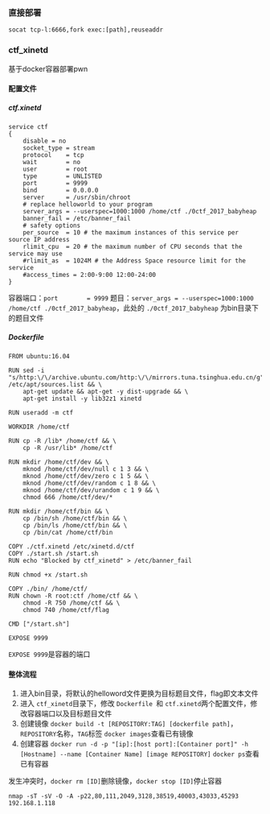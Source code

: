 ### 直接部署

```
socat tcp-l:6666,fork exec:[path],reuseaddr
```

### ctf_xinetd

基于docker容器部署pwn

#### 配置文件

##### ctf.xinetd

```
service ctf
{
    disable = no
    socket_type = stream
    protocol    = tcp
    wait        = no
    user        = root
    type        = UNLISTED
    port        = 9999
    bind        = 0.0.0.0
    server      = /usr/sbin/chroot
    # replace helloworld to your program
    server_args = --userspec=1000:1000 /home/ctf ./0ctf_2017_babyheap
    banner_fail = /etc/banner_fail
    # safety options
    per_source  = 10 # the maximum instances of this service per source IP address
    rlimit_cpu  = 20 # the maximum number of CPU seconds that the service may use
    #rlimit_as  = 1024M # the Address Space resource limit for the service
    #access_times = 2:00-9:00 12:00-24:00
}
```

容器端口：`port        = 9999`
题目：`server_args = --userspec=1000:1000 /home/ctf ./0ctf_2017_babyheap`，此处的 `./0ctf_2017_babyheap` 为bin目录下的题目文件

##### Dockerfile

```
FROM ubuntu:16.04

RUN sed -i "s/http:\/\/archive.ubuntu.com/http:\/\/mirrors.tuna.tsinghua.edu.cn/g" /etc/apt/sources.list && \
    apt-get update && apt-get -y dist-upgrade && \
    apt-get install -y lib32z1 xinetd

RUN useradd -m ctf

WORKDIR /home/ctf

RUN cp -R /lib* /home/ctf && \
    cp -R /usr/lib* /home/ctf

RUN mkdir /home/ctf/dev && \
    mknod /home/ctf/dev/null c 1 3 && \
    mknod /home/ctf/dev/zero c 1 5 && \
    mknod /home/ctf/dev/random c 1 8 && \
    mknod /home/ctf/dev/urandom c 1 9 && \
    chmod 666 /home/ctf/dev/*

RUN mkdir /home/ctf/bin && \
    cp /bin/sh /home/ctf/bin && \
    cp /bin/ls /home/ctf/bin && \
    cp /bin/cat /home/ctf/bin

COPY ./ctf.xinetd /etc/xinetd.d/ctf
COPY ./start.sh /start.sh
RUN echo "Blocked by ctf_xinetd" > /etc/banner_fail

RUN chmod +x /start.sh

COPY ./bin/ /home/ctf/
RUN chown -R root:ctf /home/ctf && \
    chmod -R 750 /home/ctf && \
    chmod 740 /home/ctf/flag

CMD ["/start.sh"]

EXPOSE 9999
```

`EXPOSE 9999`是容器的端口

#### 整体流程

1. 进入bin目录，将默认的helloword文件更换为目标题目文件，flag即文本文件
2. 进入 `ctf_xinetd`目录下，修改 `Dockerfile `和 `ctf.xinetd`两个配置文件，修改容器端口以及目标题目文件
3. 创建镜像 `docker build -t [REPOSITORY:TAG] [dockerfile path]`，`REPOSITORY`名称，`TAG`标签
   `docker images`查看已有镜像
4. 创建容器 `docker run -d -p "[ip]:[host port]:[Container port]" -h [Hostname] --name [Container Name] [image REPOSITORY]`
   `docker ps`查看已有容器

发生冲突时，`docker rm [ID]`删除镜像，`docker stop [ID]`停止容器


`nmap -sT -sV -O -A -p22,80,111,2049,3128,38519,40003,43033,45293 192.168.1.118`

